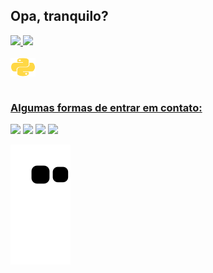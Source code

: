 ## Opa, tranquilo?

 <div>
   <a href="https://github.com/jpsilveira11">
   <img height="180em" src="https://github-readme-stats.vercel.app/api?username=jpsilveira11&show_icons=true&theme=tokyonight&include_all_commits=true&count_private=true"/>
   <img height="180em" src="https://github-readme-stats.vercel.app/api/top-langs/?username=jpsilveira11&layout=compact&langs_count=6&theme=tokyonight"/>

</div>
<div style="display: inline_block"><br>
  <img align="center" alt="Py" height="30" width="40" src="https://raw.githubusercontent.com/devicons/devicon/master/icons/python/python-plain.svg">
  <!--
  <img align="center" alt="HTML" height="30" width="40" src="https://raw.githubusercontent.com/devicons/devicon/master/icons/html5/html5-original.svg">
  <img align="center" alt="CSS" height="30" width="40" src="https://raw.githubusercontent.com/devicons/devicon/master/icons/css3/css3-original.svg">
 <img align="center" alt="Js" height="30" width="40" src="https://raw.githubusercontent.com/devicons/devicon/master/icons/javascript/javascript-plain.svg">
  -->
</div>
 
 <br>
 
  ### Algumas formas de entrar em contato:
 
<div> 
 <!-- 
  yt button
  <a href="https://www.youtube.com/{usr}" target="_blank"><img src="https://img.shields.io/badge/YouTube-FF0000?style=for-the-badge&logo=youtube&logoColor=white" target="_blank">     </a>
-->
<!--
  instagram button
  <a href="https://instagram.com/{usr}" target="_blank"><img src="https://img.shields.io/badge/-Instagram-%23E4405F?style=for-the-badge&logo=instagram&logoColor=white" target="_blank">
  </a>
-->
  <a href="https://www.linkedin.com/in/joão-pedro-espechit-silveira-7ba882208/" target="_blank"><img src="https://img.shields.io/badge/-LinkedIn-%230077B5?style=for-the-badge&logo=linkedin&logoColor=white" target="_blank"></a>
  <a href = "mailto:jpespechit@gmail.com"><img src="https://img.shields.io/badge/-Gmail-%23333?style=for-the-badge&logo=gmail&logoColor=white" target="_blank"></a>
  <a href="https://discordapp.com/users/260088005740593153" target="_blank"><img src="https://img.shields.io/badge/Discord-7289DA?style=for-the-badge&logo=discord&logoColor=white" target="_blank"></a>
 <a href="https://steamcommunity.com/id/InsiraQualquerCoisaAqui/" target"_blank"><img src="https://img.shields.io/badge/Steam-000000?style=for-the-badge&logo=steam&logoColor=white"></a>

   
 
  ![Snake animation](https://github.com/jpsilveira11/jpsilveira11/blob/output/github-contribution-grid-snake.svg)

</div>

<!--
**jpsilveira11/jpsilveira11** is a ✨ _special_ ✨ repository because its `README.md` (this file) appears on your GitHub profile.

Here are some ideas to get you started:

- 🔭 I’m currently working on ...
- 🌱 I’m currently learning ...
- 👯 I’m looking to collaborate on ...
- 🤔 I’m looking for help with ...
- 💬 Ask me about ...
- 📫 How to reach me: ...
- 😄 Pronouns: ...
- ⚡ Fun fact: ...
-->
